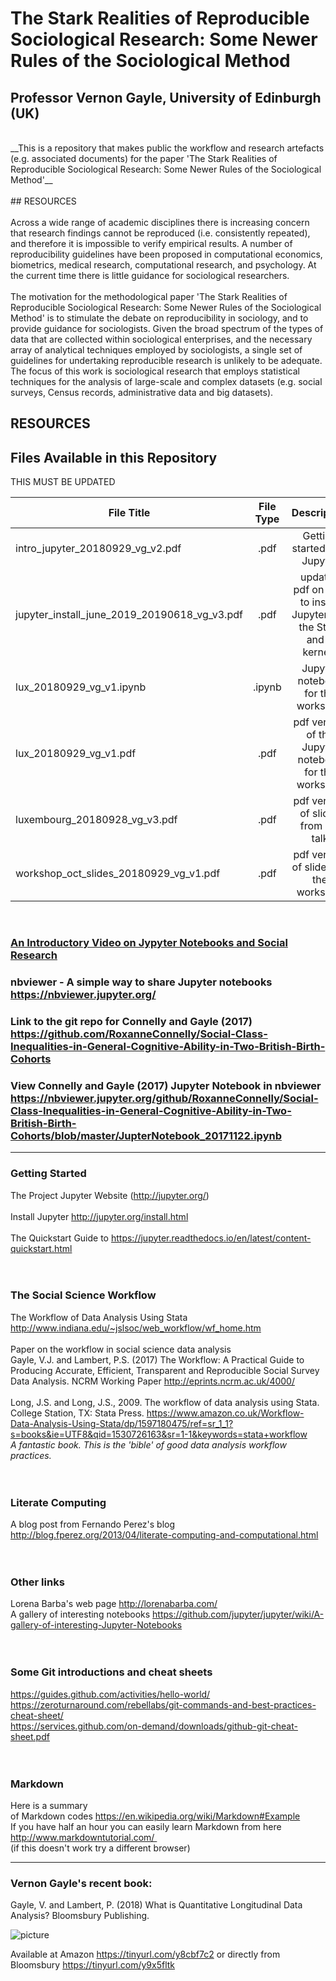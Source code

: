 # The Stark Realities of Reproducible Sociological Research: Some Newer Rules of the Sociological Method <br>
## Professor Vernon Gayle, University of Edinburgh (UK) <br>
 <br>
__This is a repository that makes public the workflow and research artefacts (e.g. associated documents) for the paper 'The Stark Realities of Reproducible Sociological Research: Some Newer Rules of the Sociological Method'__ <br>
 <br>
## RESOURCES <br>
<br>
Across a wide range of academic disciplines there is increasing concern that research findings cannot be reproduced (i.e. consistently repeated), and therefore it is impossible to verify empirical results. A number of reproducibility guidelines have been proposed in computational economics, biometrics, medical research, computational research, and psychology. At the current time there is little guidance for sociological researchers. <br>
<br>
The motivation for the methodological paper 'The Stark Realities of Reproducible Sociological Research: Some Newer Rules of the Sociological Method' is to stimulate the debate on reproducibility in sociology, and to provide guidance for sociologists. Given the broad spectrum of the types of data that are collected within sociological enterprises, and the necessary array of analytical techniques employed by sociologists, a single set of guidelines for undertaking reproducible research is unlikely to be adequate. The focus of this work is sociological research that employs statistical techniques for the analysis of large-scale and complex datasets (e.g. social surveys, Census records, administrative data and big datasets).
<br>


## RESOURCES <br>

## Files Available in this Repository <br>

THIS MUST BE UPDATED

| File Title      | File Type          | Description
| -------------------------------------|:-------------:|:-------------:|
| intro_jupyter_20180929_vg_v2.pdf |.pdf | Getting started with Jupyter |
| jupyter_install_june_2019_20190618_vg_v3.pdf | .pdf | updated pdf on how to install Jupyter and the Stata and R kernels |
| lux_20180929_vg_v1.ipynb| .ipynb | Jupyter notebook for the workshop |
| lux_20180929_vg_v1.pdf| .pdf | pdf version of the Jupyter notebook for the workshop |
| luxembourg_20180928_vg_v3.pdf| .pdf | pdf version of slides from my talk |
| workshop_oct_slides_20180929_vg_v1.pdf| .pdf | pdf version of slides for the workshop|

<br>


### [An Introductory Video on Jypyter Notebooks and Social Research](https://www.youtube.com/watch?v=Os3s1jwLAEI)  <br>

### nbviewer - A simple way to share Jupyter notebooks https://nbviewer.jupyter.org/ <br>
### Link to the git repo for Connelly and Gayle (2017) https://github.com/RoxanneConnelly/Social-Class-Inequalities-in-General-Cognitive-Ability-in-Two-British-Birth-Cohorts <br>
### View Connelly and Gayle (2017) Jupyter Notebook in nbviewer https://nbviewer.jupyter.org/github/RoxanneConnelly/Social-Class-Inequalities-in-General-Cognitive-Ability-in-Two-British-Birth-Cohorts/blob/master/JupterNotebook_20171122.ipynb

----

### Getting Started <br>
The Project Jupyter Website (http://jupyter.org/) <br>
<br>
Install Jupyter http://jupyter.org/install.html<br>
<br>
The Quickstart Guide to https://jupyter.readthedocs.io/en/latest/content-quickstart.html  <br>
 <br>
<br>
### The Social Science Workflow
The Workflow of Data Analysis Using Stata http://www.indiana.edu/~jslsoc/web_workflow/wf_home.htm  <br>
<br>
Paper on the workflow in social science data analysis  <br>
Gayle, V.J. and Lambert, P.S. (2017) The Workflow: A Practical Guide to Producing Accurate, Efficient, Transparent and Reproducible Social Survey Data Analysis. NCRM Working Paper http://eprints.ncrm.ac.uk/4000/  <br>
<br>
Long, J.S. and Long, J.S., 2009. The workflow of data analysis using Stata. College Station, TX: Stata Press.
https://www.amazon.co.uk/Workflow-Data-Analysis-Using-Stata/dp/1597180475/ref=sr_1_1?s=books&ie=UTF8&qid=1530726163&sr=1-1&keywords=stata+workflow<br>
_A fantastic book. This is the 'bible' of good data analysis workflow practices._ <br>
<br>
<br>
### Literate Computing <br>
A blog post from Fernando Perez's blog http://blog.fperez.org/2013/04/literate-computing-and-computational.html  <br>
<br>
<br>
### Other links <br>
Lorena Barba's web page http://lorenabarba.com/ <br>
A gallery of interesting notebooks https://github.com/jupyter/jupyter/wiki/A-gallery-of-interesting-Jupyter-Notebooks <br>
<br>
<br>
### Some Git introductions and cheat sheets  <br>
https://guides.github.com/activities/hello-world/ <br>
https://zeroturnaround.com/rebellabs/git-commands-and-best-practices-cheat-sheet/ <br>
https://services.github.com/on-demand/downloads/github-git-cheat-sheet.pdf <br>
<br>
<br>
### Markdown <br>
Here is a summary of Markdown codes https://en.wikipedia.org/wiki/Markdown#Example <br>
If you have half an hour you can easily learn Markdown from here <br>
http://www.markdowntutorial.com/ <br>
(if this doesn't work try a different browser)




---


### Vernon Gayle's recent book:


Gayle, V. and Lambert, P. (2018) What is Quantitative Longitudinal Data Analysis?  Bloomsbury Publishing.

![picture](https://media.bloomsbury.com/rep/f/9781472515407.jpg)

Available at Amazon https://tinyurl.com/y8cbf7c2 or directly from Bloomsbury https://tinyurl.com/y9x5fltk


